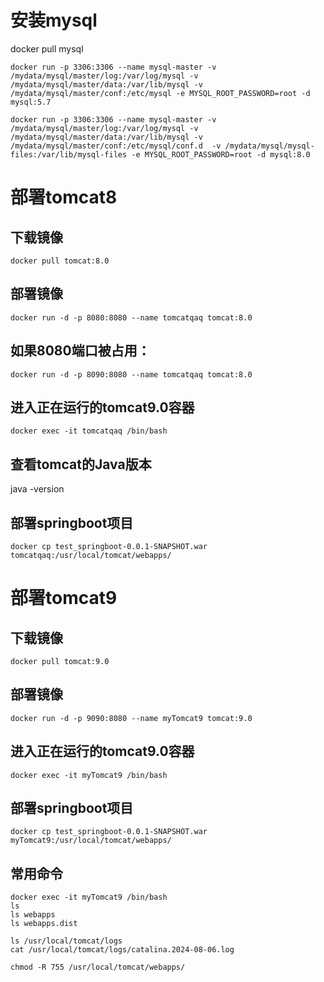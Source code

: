 # 安装mysql
docker pull mysql

```
docker run -p 3306:3306 --name mysql-master -v /mydata/mysql/master/log:/var/log/mysql -v /mydata/mysql/master/data:/var/lib/mysql -v /mydata/mysql/master/conf:/etc/mysql -e MYSQL_ROOT_PASSWORD=root -d mysql:5.7

docker run -p 3306:3306 --name mysql-master -v /mydata/mysql/master/log:/var/log/mysql -v /mydata/mysql/master/data:/var/lib/mysql -v /mydata/mysql/master/conf:/etc/mysql/conf.d  -v /mydata/mysql/mysql-files:/var/lib/mysql-files -e MYSQL_ROOT_PASSWORD=root -d mysql:8.0
```


# 部署tomcat8
## 下载镜像
```
docker pull tomcat:8.0

```

## 部署镜像
```
docker run -d -p 8080:8080 --name tomcatqaq tomcat:8.0
```

## 如果8080端口被占用：
```
docker run -d -p 8090:8080 --name tomcatqaq tomcat:8.0
```

## 进入正在运行的tomcat9.0容器
```
docker exec -it tomcatqaq /bin/bash
```

## 查看tomcat的Java版本
java -version


## 部署springboot项目
```
docker cp test_springboot-0.0.1-SNAPSHOT.war tomcatqaq:/usr/local/tomcat/webapps/
```

# 部署tomcat9
## 下载镜像
```
docker pull tomcat:9.0
```

## 部署镜像
```
docker run -d -p 9090:8080 --name myTomcat9 tomcat:9.0
```

## 进入正在运行的tomcat9.0容器
```
docker exec -it myTomcat9 /bin/bash
```

## 部署springboot项目
```
docker cp test_springboot-0.0.1-SNAPSHOT.war myTomcat9:/usr/local/tomcat/webapps/
```

## 常用命令
```
docker exec -it myTomcat9 /bin/bash
ls
ls webapps
ls webapps.dist

ls /usr/local/tomcat/logs
cat /usr/local/tomcat/logs/catalina.2024-08-06.log

chmod -R 755 /usr/local/tomcat/webapps/
```